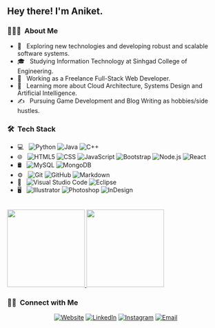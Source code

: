 <h2> Hey there! I'm Aniket.</h2>

<h3> 👨🏻‍💻 &nbsp;About Me </h3>

- 🤔 &nbsp; Exploring new technologies and developing robust and scalable software systems.
- 🎓 &nbsp; Studying Information Technology at Sinhgad College of Engineering.
- 💼 &nbsp; Working as a Freelance Full-Stack Web Developer.
- 🌱 &nbsp; Learning more about Cloud Architecture, Systems Design and Artificial Intelligence.
- ✍️ &nbsp; Pursuing Game Development and Blog Writing as hobbies/side hustles.

<h3> 🛠 &nbsp;Tech Stack</h3>

- 💻 &nbsp;
  ![Python](https://img.shields.io/badge/-Python-333333?style=flat&logo=python)
  ![Java](https://img.shields.io/badge/-Java-333333?style=flat&logo=Java&logoColor=007396)
  ![C++](https://img.shields.io/badge/-C++-333333?style=flat&logo=C%2B%2B&logoColor=00599C)
- 🌐 &nbsp;
  ![HTML5](https://img.shields.io/badge/-HTML5-333333?style=flat&logo=HTML5)
  ![CSS](https://img.shields.io/badge/-CSS-333333?style=flat&logo=CSS3&logoColor=1572B6)
  ![JavaScript](https://img.shields.io/badge/-JavaScript-333333?style=flat&logo=javascript)
  ![Bootstrap](https://img.shields.io/badge/-Bootstrap-333333?style=flat&logo=bootstrap&logoColor=563D7C)
  ![Node.js](https://img.shields.io/badge/-Node.js-333333?style=flat&logo=node.js)
  ![React](https://img.shields.io/badge/-React-333333?style=flat&logo=react)
- 🛢 &nbsp;
  ![MySQL](https://img.shields.io/badge/-MySQL-333333?style=flat&logo=mysql)
  ![MongoDB](https://img.shields.io/badge/-MongoDB-333333?style=flat&logo=mongodb)
- ⚙️ &nbsp;
  ![Git](https://img.shields.io/badge/-Git-333333?style=flat&logo=git)
  ![GitHub](https://img.shields.io/badge/-GitHub-333333?style=flat&logo=github)
  ![Markdown](https://img.shields.io/badge/-Markdown-333333?style=flat&logo=markdown)
- 🔧 &nbsp;
  ![Visual Studio Code](https://img.shields.io/badge/-Visual%20Studio%20Code-333333?style=flat&logo=visual-studio-code&logoColor=007ACC)
  ![Eclipse](https://img.shields.io/badge/-Eclipse-333333?style=flat&logo=eclipse-ide&logoColor=2C2255)
- 🖥 &nbsp;
  ![Illustrator](https://img.shields.io/badge/-Illustrator-333333?style=flat&logo=adobe-illustrator)
  ![Photoshop](https://img.shields.io/badge/-Photoshop-333333?style=flat&logo=adobe-photoshop)
  ![InDesign](https://img.shields.io/badge/-InDesign-333333?style=flat&logo=adobe-indesign)

<br/>

<a href="https://github.com/anikethc3@gmail.com">
  <img height="180em" src="https://github-readme-stats.vercel.app/api?username=aniketchaudhari3&theme=buefy&show_icons=true" />
  <img height="180em" src="https://github-readme-stats.vercel.app/api/top-langs/?username=aniketchaudhari3&theme=buefy&layout=compact" />
</a>

<br/>

<h3> 🤝🏻 &nbsp;Connect with Me </h3>

<p align="center">
<a href="https://www.aniketchaudhari.com/"><img alt="Website" src="https://img.shields.io/badge/Website-www.aniketchaudhari.com-blue?style=flat-square&logo=google-chrome"></a>
<a href="https://www.linkedin.com/in/aniketchaudhari/"><img alt="LinkedIn" src="https://img.shields.io/badge/LinkedIn-Aniket%20Chaudhari-blue?style=flat-square&logo=linkedin"></a>
<a href="https://www.instagram.com/aniket.chaudhari3/"><img alt="Instagram" src="https://img.shields.io/badge/Instagram-aniket.chaudhari3-blue?style=flat-square&logo=instagram"></a>
<a href="mailto:aniket.bgfy19@sinhgad.edu"><img alt="Email" src="https://img.shields.io/badge/Email-aniket.bgfy19@sinhgad.edu-blue?style=flat-square&logo=gmail"></a>
</p>
